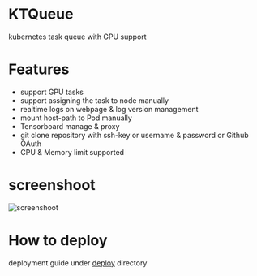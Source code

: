 # KTQueue

kubernetes task queue with GPU support

# Features

- support GPU tasks
- support assigning the task to node manually
- realtime logs on webpage & log version management
- mount host-path to Pod manually
- Tensorboard manage & proxy
- git clone repository with ssh-key or username & password or Github OAuth
- CPU & Memory limit supported

# screenshoot

![screenshoot](https://user-images.githubusercontent.com/1068203/28708229-10e6e19e-73ae-11e7-882f-f4fb6bff877a.png)

# How to deploy

deployment guide under [deploy](./docs/deploy) directory
